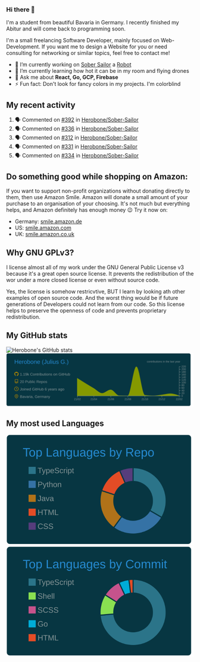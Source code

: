 ### Hi there 👋
I'm a student from beautiful Bavaria in Germany. I recently finished my Abitur and will come back to programming soon.

I'm a small freelancing Software Developer, mainly focused on Web-Development. If you want me to design a Website for you or need consulting for networking or similar topics, feel free to contact me!

- 🔭 I’m currently working on [Sober Sailor](https://github.com/Herobone/Sober-Sailor) a [Robot](https://mai-robotics.de)
- 🌱 I’m currently learning how hot it can be in my room and flying drones
- 💬 Ask me about **React, Go, GCP, Firebase**
- ⚡ Fun fact: Don't look for fancy colors in my projects. I'm colorblind
## My recent activity
<!--START_SECTION:activity-->
1. 🗣 Commented on [#392](https://github.com/Herobone/Sober-Sailor/issues/392) in [Herobone/Sober-Sailor](https://github.com/Herobone/Sober-Sailor)
2. 🗣 Commented on [#336](https://github.com/Herobone/Sober-Sailor/issues/336) in [Herobone/Sober-Sailor](https://github.com/Herobone/Sober-Sailor)
3. 🗣 Commented on [#312](https://github.com/Herobone/Sober-Sailor/issues/312) in [Herobone/Sober-Sailor](https://github.com/Herobone/Sober-Sailor)
4. 🗣 Commented on [#331](https://github.com/Herobone/Sober-Sailor/issues/331) in [Herobone/Sober-Sailor](https://github.com/Herobone/Sober-Sailor)
5. 🗣 Commented on [#334](https://github.com/Herobone/Sober-Sailor/issues/334) in [Herobone/Sober-Sailor](https://github.com/Herobone/Sober-Sailor)
<!--END_SECTION:activity-->
## Do something good while shopping on Amazon:
If you want to support non-profit organizations without donating directly to them, then use Amazon Smile.
Amazon will donate a small amount of your purchase to an organisation of your choosing. It's not much but everything helps, and Amazon definitely has enough money 😉
Try it now on:
- Germany: [smile.amazon.de](smile.amazon.de)
- US: [smile.amazon.com](smile.amazon.com)
- UK: [smile.amazon.co.uk](smile.amazon.co.uk)

## Why GNU GPLv3?
I license almost all of my work under the GNU General Public License v3 because it's a great open source license. It prevents the redistribution of the wor under a more closed license or even without source code.

Yes, the license is somehow restricvtive, BUT I learn by looking ath other examples of open source code. And the worst thing would be if future generations of Developers could not learn from our code. So this license helps to preserve the openness of code and prevents proprietary redistribution.

## My GitHub stats
![Herobone's GitHub stats](https://github-readme-stats.vercel.app/api?username=Herobone&show_icons=true&theme=solarized-dark)
![](https://raw.githubusercontent.com/Herobone/Herobone/main/profile-summary-card-output/solarized_dark/0-profile-details.svg)
## My most used Languages
![](https://raw.githubusercontent.com/Herobone/Herobone/main/profile-summary-card-output/solarized_dark/1-repos-per-language.svg)
![](https://raw.githubusercontent.com/Herobone/Herobone/main/profile-summary-card-output/solarized_dark/2-most-commit-language.svg)
